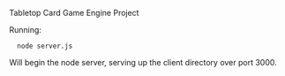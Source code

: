Tabletop Card Game Engine Project

Running: 
```
  node server.js
```

Will begin the node server, serving up the client directory over port 3000.
